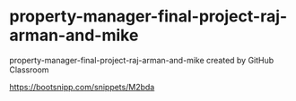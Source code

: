 # property-manager-final-project-raj-arman-and-mike
property-manager-final-project-raj-arman-and-mike created by GitHub Classroom

https://bootsnipp.com/snippets/M2bda
